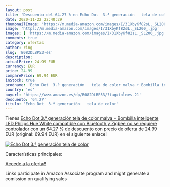 ```yaml
---
layout: post
title: 'Descuento del 64.27 % en Echo Dot  3.ª generación   tela de color'
date: 2020-11-22 22:40:29
thumbnailImage: 'https://m.media-amazon.com/images/I/31XbyKf82sL._SL200_.jpg'
image: 'https://m.media-amazon.com/images/I/31XbyKf82sL._SL200_.jpg'
images: [ 'https://m.media-amazon.com/images/I/31XbyKf82sL._SL200_.jpg' ]
comments: true
category: ofertas
author: ring
slug: 'B082DLBP53-es'
description:
actualPrice: 24.99 EUR
currency: EUR
price: 24.99
comparePrice: 69.94 EUR
inStock: true
prodname: 'Echo Dot  3.ª generación   tela de color malva + Bombilla inteligente LED Philips Hue White  compatible con Bluetooth y Zigbee  no se requiere controlador'
country: 'es'
buyurl: 'https://www.amazon.es/dp/B082DLBP53/?tag=tolees-21'
descuento: '64.27'
titulo: 'Echo Dot  3.ª generación   tela de color'
---
```


Tienes [Echo Dot  3.ª generación   tela de color malva + Bombilla inteligente LED Philips Hue White  compatible con Bluetooth y Zigbee  no se requiere controlador](https://www.amazon.es/dp/B082DLBP53/?tag=tolees-21) con un 64.27 % de descuento con precio de oferta de 24.99 EUR (original: 69.94 EUR) en el siguiente enlace!

[![Echo Dot  3.ª generación   tela de color](https://m.media-amazon.com/images/I/31XbyKf82sL._SL200_.jpg)](https://www.amazon.es/dp/B082DLBP53/?tag=tolees-21)

Características principales:


[Accede a la oferta!!](https://www.amazon.es/dp/B082DLBP53/?tag=tolees-21)

Links participate in Amazon Associate program and might generate a comission on qualifying sales


